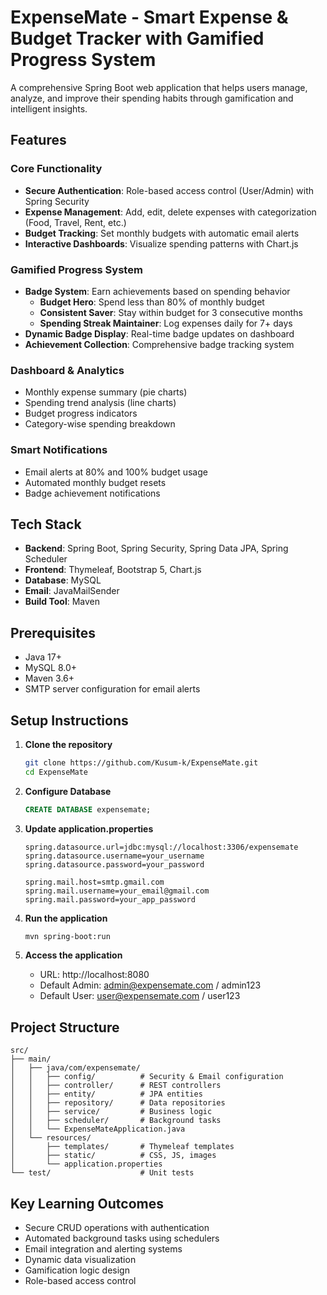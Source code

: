 # ExpenseMate - Smart Expense & Budget Tracker with Gamified Progress System

A comprehensive Spring Boot web application that helps users manage, analyze, and improve their spending habits through gamification and intelligent insights.

##  Features

### Core Functionality
- **Secure Authentication**: Role-based access control (User/Admin) with Spring Security
- **Expense Management**: Add, edit, delete expenses with categorization (Food, Travel, Rent, etc.)
- **Budget Tracking**: Set monthly budgets with automatic email alerts
- **Interactive Dashboards**: Visualize spending patterns with Chart.js

###  Gamified Progress System
- **Badge System**: Earn achievements based on spending behavior
  -  **Budget Hero**: Spend less than 80% of monthly budget
  -  **Consistent Saver**: Stay within budget for 3 consecutive months
  -  **Spending Streak Maintainer**: Log expenses daily for 7+ days
- **Dynamic Badge Display**: Real-time badge updates on dashboard
- **Achievement Collection**: Comprehensive badge tracking system

###  Dashboard & Analytics
- Monthly expense summary (pie charts)
- Spending trend analysis (line charts)
- Budget progress indicators
- Category-wise spending breakdown

###  Smart Notifications
- Email alerts at 80% and 100% budget usage
- Automated monthly budget resets
- Badge achievement notifications

##  Tech Stack

- **Backend**: Spring Boot, Spring Security, Spring Data JPA, Spring Scheduler
- **Frontend**: Thymeleaf, Bootstrap 5, Chart.js
- **Database**: MySQL
- **Email**: JavaMailSender
- **Build Tool**: Maven

## Prerequisites

- Java 17+
- MySQL 8.0+
- Maven 3.6+
- SMTP server configuration for email alerts

##  Setup Instructions

1. **Clone the repository**
   ```bash
   git clone https://github.com/Kusum-k/ExpenseMate.git
   cd ExpenseMate
   ```

2. **Configure Database**
   ```sql
   CREATE DATABASE expensemate;
   ```

3. **Update application.properties**
   ```properties
   spring.datasource.url=jdbc:mysql://localhost:3306/expensemate
   spring.datasource.username=your_username
   spring.datasource.password=your_password
   
   spring.mail.host=smtp.gmail.com
   spring.mail.username=your_email@gmail.com
   spring.mail.password=your_app_password
   ```

4. **Run the application**
   ```bash
   mvn spring-boot:run
   ```

5. **Access the application**
   - URL: http://localhost:8080
   - Default Admin: admin@expensemate.com / admin123
   - Default User: user@expensemate.com / user123

##  Project Structure

```
src/
├── main/
│   ├── java/com/expensemate/
│   │   ├── config/          # Security & Email configuration
│   │   ├── controller/      # REST controllers
│   │   ├── entity/          # JPA entities
│   │   ├── repository/      # Data repositories
│   │   ├── service/         # Business logic
│   │   ├── scheduler/       # Background tasks
│   │   └── ExpenseMateApplication.java
│   └── resources/
│       ├── templates/       # Thymeleaf templates
│       ├── static/          # CSS, JS, images
│       └── application.properties
└── test/                    # Unit tests
```

##  Key Learning Outcomes

- Secure CRUD operations with authentication
- Automated background tasks using schedulers
- Email integration and alerting systems
- Dynamic data visualization
- Gamification logic design
- Role-based access control
